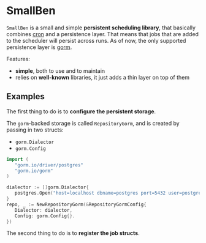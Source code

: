 # SmallBen

`SmallBen` is a small and simple **persistent scheduling library**, that basically combines [cron](https://github.com/robfig/cron) and a persistence layer. That means that jobs that are added to the scheduler will persist across runs. As of now, the only supported persistence layer is [gorm](https://gorm.io/).

Features:

- **simple**, both to use and to maintain
- relies on **well-known** libraries, it just adds a thin layer on top of them

 ## Examples
 
 The first thing to do is to **configure the persistent storage**. 
 
 The `gorm`-backed storage is called `RepositoryGorm`, and is created by passing in two structs:
 
 - `gorm.Dialector`
 - `gorm.Config`
 
 ```go
import (
	"gorm.io/driver/postgres"
	"gorm.io/gorm"    
)

dialector := []gorm.Dialector{
    postgres.Open("host=localhost dbname=postgres port=5432 user=postgres password=postgres")
}
repo, _ := NewRepositoryGorm(&RepositoryGormConfig{
    Dialector: dialector,
    Config: gorm.Config{}.
})
```

The second thing to do is to **register the job structs**.
